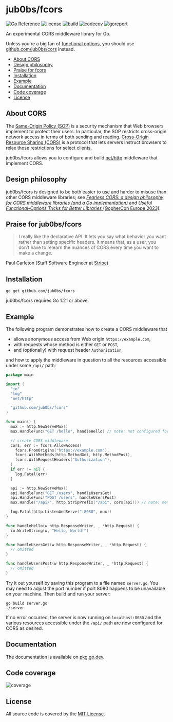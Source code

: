 # jub0bs/fcors

[![Go Reference](https://pkg.go.dev/badge/github.com/jub0bs/fcors.svg)](https://pkg.go.dev/github.com/jub0bs/fcors)
[![license](https://img.shields.io/badge/License-MIT-yellow.svg?style=flat)](https://github.com/jub0bs/fcors/raw/main/LICENSE)
[![build](https://github.com/jub0bs/fcors/actions/workflows/fcors.yml/badge.svg)](https://github.com/jub0bs/fcors/actions/workflows/fcors.yml)
[![codecov](https://codecov.io/gh/jub0bs/fcors/branch/main/graph/badge.svg?token=N208BHWQTM)](https://codecov.io/gh/jub0bs/fcors)
[![goreport](https://goreportcard.com/badge/jub0bs/fcors)](https://goreportcard.com/report/jub0bs/fcors)

An experimental CORS middleware library for Go.

Unless you're a big fan of [functional options][funcopts],
you should use [github.com/jub0bs/cors][jub0bs-cors] instead.

- [About CORS](https://github.com/jub0bs/fcors/#about-cors)
- [Design philosophy](https://github.com/jub0bs/fcors/#design-philosophy)
- [Praise for fcors](https://github.com/jub0bs/fcors/#praise-for-jub0bsfcors)
- [Installation](https://github.com/jub0bs/fcors/#installation)
- [Example](https://github.com/jub0bs/fcors/#example)
- [Documentation](https://github.com/jub0bs/fcors/#documentation)
- [Code coverage](https://github.com/jub0bs/fcors/#code-coverage)
- [License](https://github.com/jub0bs/fcors/#license)

## About CORS

The [Same-Origin Policy (SOP)][mdn-sop] is a security mechanism that
Web browsers implement to protect their users.
In particular, the SOP restricts cross-origin network access
in terms of both sending and reading.
[Cross-Origin Resource Sharing (CORS)][mdn-cors] is a protocol that
lets servers instruct browsers to relax those restrictions for select clients.

jub0bs/fcors allows you to configure and build [net/http][net-http] middleware
that implement CORS.

## Design philosophy

jub0bs/fcors is designed to be both easier to use and harder to misuse
than other CORS middleware libraries; see
[_Fearless CORS: a design philosophy for CORS middleware libraries
(and a Go implementation)_][fearless-cors] and
[_Useful Functional-Options Tricks for Better Libraries_
(GopherCon Europe 2023)][funcopts].

## Praise for jub0bs/fcors

> I really like the declarative API. It lets you say what behavior you want
> rather than setting specific headers. It means that, as a user,
> you don’t have to relearn the nuances of CORS every time you want to make
> a change.

Paul Carleton (Staff Software Engineer at [Stripe][stripe])

## Installation

```shell
go get github.com/jub0bs/fcors
```

jub0bs/fcors requires Go 1.21 or above.

## Example

The following program demonstrates how to create a CORS middleware that

- allows anonymous access from Web origin `https://example.com`,
- with requests whose method is either `GET` or `POST`,
- and (optionally) with request header `Authorization`,

and how to apply the middleware in question to all the resources accessible
under some `/api/` path:

```go
package main

import (
  "io"
  "log"
  "net/http"

  "github.com/jub0bs/fcors"
)

func main() {
  mux := http.NewServeMux()
  mux.HandleFunc("GET /hello", handleHello) // note: not configured for CORS

  // create CORS middleware
  cors, err := fcors.AllowAccess(
    fcors.FromOrigins("https://example.com"),
    fcors.WithMethods(http.MethodGet, http.MethodPost),
    fcors.WithRequestHeaders("Authorization"),
  )
  if err != nil {
    log.Fatal(err)
  }

  api := http.NewServeMux()
  api.HandleFunc("GET /users", handleUsersGet)
  api.HandleFunc("POST /users", handleUsersPost)
  mux.Handle("/api/", http.StripPrefix("/api", cors(api))) // note: method-less pattern here

  log.Fatal(http.ListenAndServe(":8080", mux))
}

func handleHello(w http.ResponseWriter, _ *http.Request) {
  io.WriteString(w, "Hello, World!")
}

func handleUsersGet(w http.ResponseWriter, _ *http.Request) {
  // omitted
}

func handleUsersPost(w http.ResponseWriter, _ *http.Request) {
  // omitted
}
``` 

Try it out yourself by saving this program to a file named `server.go`.
You may need to adjust the port number if port 8080 happens to be unavailable
on your machine. Then build and run your server:

```shell
go build server.go
./server
```

If no error occurred, the server is now running on `localhost:8080` and the
various resources accessible under the `/api/` path are now configured for
CORS as desired.

## Documentation

The documentation is available on [pkg.go.dev][pkgsite].

## Code coverage

![coverage](https://codecov.io/gh/jub0bs/fcors/branch/main/graphs/sunburst.svg?token=N208BHWQTM)

## License

All source code is covered by the [MIT License][license].

[fearless-cors]: https://jub0bs.com/posts/2023-02-08-fearless-cors/
[funcopts]: https://www.youtube.com/watch?v=5uM6z7RnReE
[jub0bs-cors]: https://github.com/jub0bs/cors
[license]: https://github.com/jub0bs/fcors/blob/main/LICENSE
[mdn-cors]: https://developer.mozilla.org/en-US/docs/Web/HTTP/CORS
[mdn-sop]: https://developer.mozilla.org/en-US/docs/Web/Security/Same-origin_policy
[net-http]: https://pkg.go.dev/net/http
[pkgsite]: https://pkg.go.dev/github.com/jub0bs/fcors
[stripe]: https://stripe.com
